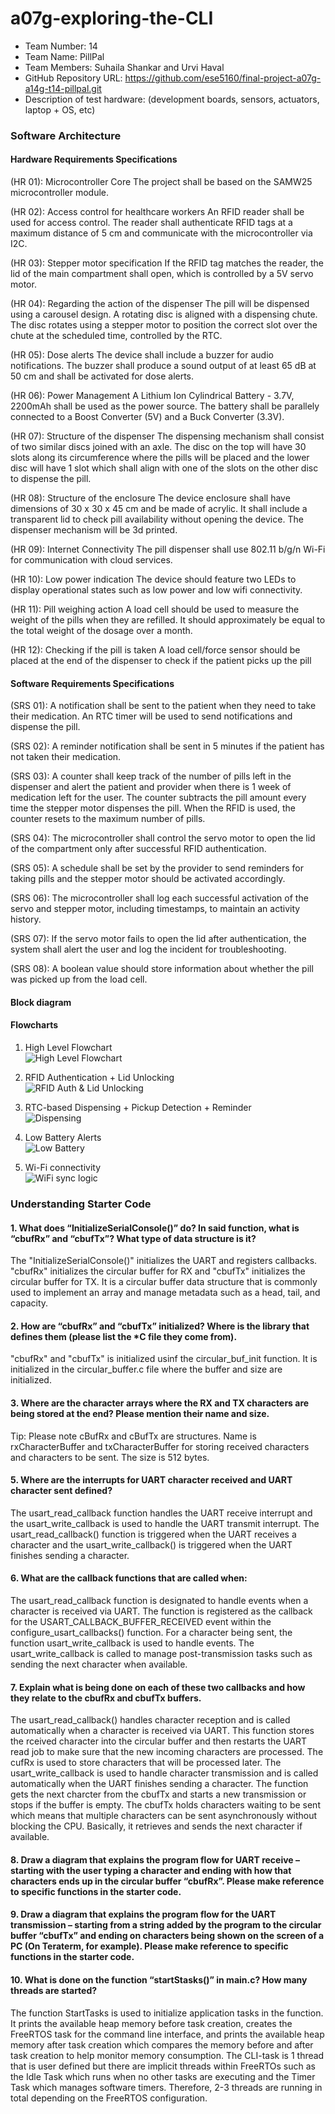 # a07g-exploring-the-CLI

* Team Number: 14
* Team Name: PillPal
* Team Members: Suhaila Shankar and Urvi Haval
* GitHub Repository URL: https://github.com/ese5160/final-project-a07g-a14g-t14-pillpal.git
* Description of test hardware: (development boards, sensors, actuators, laptop + OS, etc)

### Software Architecture

#### Hardware Requirements Specifications

(HR 01): Microcontroller Core
The project shall be based on the SAMW25 microcontroller module.

(HR 02): Access control for healthcare workers
An RFID reader shall be used for access control. The reader shall authenticate RFID tags at a maximum distance of 5 cm and communicate with the microcontroller via I2C.

(HR 03): Stepper motor specification
If the RFID tag matches the reader, the lid of the main compartment shall open, which is controlled by a 5V servo motor.

(HR 04): Regarding the action of the dispenser
The pill will be dispensed using a carousel design. A rotating disc is aligned with a dispensing chute. The disc rotates using a stepper motor to position the correct slot over the chute at the scheduled time, controlled by the RTC.

(HR 05): Dose alerts
The device shall include a buzzer for audio notifications. The buzzer shall produce a sound output of at least 65 dB at 50 cm and shall be activated for dose alerts.

(HR 06): Power Management
A Lithium Ion Cylindrical Battery - 3.7V, 2200mAh shall be used as the power source. The battery shall be parallely connected to a Boost Converter (5V) and a Buck Converter (3.3V).

(HR 07): Structure of the dispenser
The dispensing mechanism shall consist of two similar discs joined with an axle. The disc on the top will have 30 slots along its circumference where the pills will be placed and the lower disc will have 1 slot which shall align with one of the slots on the other disc to dispense the pill.

(HR 08): Structure of the enclosure
The device enclosure shall have dimensions of 30 x 30 x 45 cm and be made of acrylic. It shall include a transparent lid to check pill availability without opening the device. The dispenser mechanism will be 3d printed.

(HR 09): Internet Connectivity
The pill dispenser shall use 802.11 b/g/n Wi-Fi for communication with cloud services.

(HR 10): Low power indication
The device should feature two LEDs to display operational states such as low power and low wifi connectivity.

(HR 11): Pill weighing action
A load cell should be used to measure the weight of the pills when they are refilled. It should approximately be equal to the total weight of the dosage over a month.

(HR 12): Checking if the pill is taken
A load cell/force sensor should be placed at the end of the dispenser to check if the patient picks up the pill

#### Software Requirements Specifications

(SRS 01): A notification shall be sent to the patient when they need to take their medication. An RTC timer will be used to send notifications and dispense the pill.

(SRS 02): A reminder notification shall be sent in 5 minutes if the patient has not taken their medication.

(SRS 03): A counter shall keep track of the number of pills left in the dispenser and alert the patient and provider when there is 1 week of medication left for the user. The counter subtracts the pill amount every time the stepper motor dispenses the pill. When the RFID is used, the counter resets to the maximum number of pills.

(SRS 04): The microcontroller shall control the servo motor to open the lid of the compartment only after successful RFID authentication.

(SRS 05): A schedule shall be set by the provider to send reminders for taking pills and the stepper motor should be activated accordingly.

(SRS 06): The microcontroller shall log each successful activation of the servo and stepper motor, including timestamps, to maintain an activity history.

(SRS 07): If the servo motor fails to open the lid after authentication, the system shall alert the user and log the incident for troubleshooting.

(SRS 08): A boolean value should store information about whether the pill was picked up from the load cell.  

#### Block diagram  

#### Flowcharts  
1. High Level Flowchart  
![High Level Flowchart](media/HighLevel_flowchart.drawio.png)  

2. RFID Authentication + Lid Unlocking  
![RFID Auth & Lid Unlocking](media/LidUnlockLogic.jpg)  

3. RTC-based Dispensing + Pickup Detection + Reminder   
![Dispensing](media/Dispensing.jpg)  

4. Low Battery Alerts  
![Low Battery](<media/Low Battery Detection logic.jpg>)  

5. Wi-Fi connectivity  
![WiFi sync logic](<WiFi sync.jpg>)  

### Understanding Starter Code

#### 1. What does “InitializeSerialConsole()” do? In said function, what is “cbufRx” and “cbufTx”? What type of data structure is it? 

The "InitializeSerialConsole()"  initializes the UART and registers callbacks. "cbufRx" initializes the circular buffer for RX and "cbufTx" initializes the circular buffer for TX. It is a circular buffer data structure that is commonly used to implement an array and manage metadata such as a head, tail, and capacity. 

#### 2. How are “cbufRx” and “cbufTx” initialized? Where is the library that defines them (please list the *C file they come from). 
"cbufRx" and "cbufTx" is initialized usinf the circular_buf_init function. It is initialized in the circular_buffer.c file where the buffer and size are initialized. 

#### 3. Where are the character arrays where the RX and TX characters are being stored at the end? Please mention their name and size.
Tip: Please note cBufRx and cBufTx are structures.
Name is rxCharacterBuffer and txCharacterBuffer for storing received characters and characters to be sent. The size is 512 bytes. 

#### 5. Where are the interrupts for UART character received and UART character sent defined? 
The usart_read_callback function handles the UART receive interrupt and the usart_write_callback is used to handle the UART transmit interrupt. The usart_read_callback() function is triggered when the UART receives a character and the usart_write_callback() is triggered when the UART finishes sending a character. 

#### 6. What are the callback functions that are called when: 
The usart_read_callback function is designated to handle events when a character is received via UART. The function is registered as the callback for the USART_CALLBACK_BUFFER_RECEIVED event within the configure_usart_callbacks() function. For a character being sent, the function usart_write_callback is used to handle events. The usart_write_callback is called to manage post-transmission tasks such as sending the next character when available. 

#### 7. Explain what is being done on each of these two callbacks and how they relate to the cbufRx and cbufTx buffers. 
The usart_read_callback() handles character reception and is called automatically when a character is received via UART. This function stores the rceived character into the circular buffer and then restarts the UART read job to make sure that the new incoming characters are processed. The cufRx is used to store characters that will be processed later. The usart_write_callback is used to handle character transmission and is called automatically when the UART finishes sending a character. The function gets the next charcter from the cbufTx and starts a new transmission or stops if the buffer is empty. The cbufTx holds characters waiting to be sent which means that multiple characters can be sent asynchronously without blocking the CPU. Basically, it retrieves and sends the next character if available. 

#### 8. Draw a diagram that explains the program flow for UART receive – starting with the user typing a character and ending with how that characters ends up in the circular buffer “cbufRx”. Please make reference to specific functions in the starter code. 


#### 9. Draw a diagram that explains the program flow for the UART transmission – starting from a string added by the program to the circular buffer “cbufTx” and ending on characters being shown on the screen of a PC (On Teraterm, for example). Please make reference to specific functions in the starter code. 

#### 10. What is done on the function “startStasks()” in main.c? How many threads are started?
The function StartTasks is used to initialize application tasks in the function. It prints the available heap memory before task creation, creates the FreeRTOS task for the command line interface, and prints the available heap memory after task creation which compares the memory before and after task creation to help monitor memory consumption. The CLI-task is 1 thread that is user defined but there are implicit threads within FreeRTOs such as the Idle Task which runs when no other tasks are executing and the Timer Task which manages software timers. Therefore, 2-3 threads are running in total depending on the FreeRTOS configuration. 
